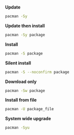 **Update**  
```sh
pacman -Sy
```

**Update then install**  
```sh
pacman -Sy package
```

**Install**  
```sh
pacman -S package
```

**Silent install**  
```sh
pacman -S --noconfirm package
```

**Download only**  
```sh
pacman -Sw package
```

**Install from file**  
```sh
pacman -U package_file
```

**System wide upgrade**  
```sh
pacman -Syu
```
